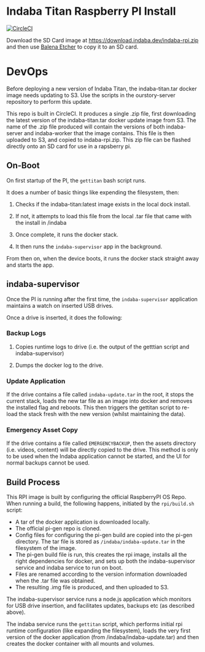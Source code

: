 # Indaba Titan Raspberry PI Install

[![CircleCI](https://circleci.com/gh/our-story-media/titan-pi/tree/master.svg?style=svg)](https://circleci.com/gh/our-story-media/titan-pi/tree/master)

Download the SD Card image at https://download.indaba.dev/indaba-rpi.zip and then use [Balena Etcher](https://www.balena.io/etcher/) to copy it to an SD card.

# DevOps

Before deploying a new version of Indaba Titan, the indaba-titan.tar docker image needs updating to S3. Use the scripts in the ourstory-server repository to perform this update.

This repo is built in CircleCI. It produces a single .zip file, first downloading the latest version of the indaba-titan.tar docker update image from S3. The name of the .zip file produced will contain the versions of both indaba-server and indaba-worker that the image contains. This file is then uploaded to S3, and copied to indaba-rpi.zip. This zip file can be flashed directly onto an SD card for use in a rapsberry pi.

<!-- To bootstrap installer, run

`curl -sSL https://raw.githubusercontent.com/our-story-media/ourstory-titan/master/install/gettitan | sh` -->

## On-Boot

On first startup of the PI, the `gettitan` bash script runs.

It does a number of basic things like expending the filesystem, then:

1. Checks if the indaba-titan:latest image exists in the local dock install.

2. If not, it attempts to load this file from the local .tar file that came with the install in /indaba

3. Once complete, it runs the docker stack.

4. It then runs the `indaba-supervisor` app in the background.

From then on, when the device boots, it runs the docker stack straight away and starts the app.

## indaba-supervisor

Once the PI is running after the first time, the `indaba-supervisor` application maintains a watch on inserted USB drives.

Once a drive is inserted, it does the following:

### Backup Logs

1. Copies runtime logs to drive (i.e. the output of the getttian script and indaba-supervisor)

2. Dumps the docker log to the drive.

### Update Application

If the drive contains a file called `indaba-update.tar` in the root, it stops the current stack, loads the new tar file as an image into docker and removes the installed flag and reboots. This then triggers the gettitan script to re-load the stack fresh with the new version (whilst maintaining the data).

### Emergency Asset Copy

If the drive contains a file called `EMERGENCYBACKUP`, then the assets directory (i.e. videos, content) will be directly copied to the drive. This method is only to be used when the Indaba application cannot be started, and the UI for normal backups cannot be used.

## Build Process

This RPI image is built by configuring the official RaspberryPI OS Repo. When running a build, the following happens, initiated by the `rpi/build.sh` script:

- A tar of the docker application is downloaded locally.
- The official pi-gen repo is cloned.
- Config files for configuring the pi-gen build are copied into the pi-gen directory. The tar file is stored as `/indaba/indaba-update.tar` in the filesystem of the image.
- The pi-gen build file is run, this creates the rpi image, installs all the right dependencies for docker, and sets up both the indaba-supervisor service and indaba service to run on boot.
- Files are renamed according to the version information downloaded when the .tar file was obtained.
- The resulting .img file is produced, and then uploaded to S3.

The indaba-supervisor service runs a node.js application which monitors for USB drive insertion, and facilitates updates, backups etc (as described above).

The indaba service runs the `gettitan` script, which performs initial rpi runtime configuration (like expanding the filesystem), loads the very first version of the docker application (from /indaba/indaba-update.tar) and then creates the docker container with all mounts and volumes.
